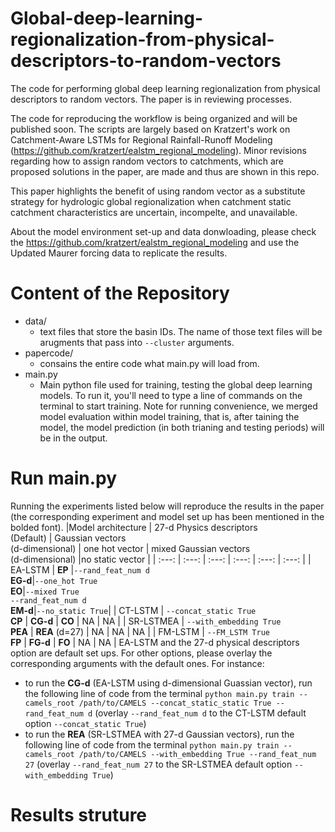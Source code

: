 # Global-deep-learning-regionalization-from-physical-descriptors-to-random-vectors
The code for performing global deep learning regionalization from physical descriptors to random vectors. The paper is in reviewing processes. 

The code for reproducing the workflow is being organized and will be published soon. The scripts are largely based on Kratzert's work on Catchment-Aware LSTMs for Regional Rainfall-Runoff Modeling (https://github.com/kratzert/ealstm_regional_modeling). Minor revisions regarding how to assign random vectors to catchments, which are proposed solutions in the paper, are made and thus are shown in this repo. 

This paper highlights the benefit of using random vector as a substitute strategy for hydrologic global regionalization when catchment static catchment characteristics are uncertain, incompelte, and unavailable. 

About the model environment set-up and data donwloading, please check the https://github.com/kratzert/ealstm_regional_modeling and use the Updated Maurer forcing data to replicate the results.

# Content of the Repository
- data/
  - text files that store the basin IDs. The name of those text files will be arugments that pass into ```--cluster``` arguments. 
- papercode/
  - consains the entire code what main.py will load from. 
- main.py
  - Main python file used for training, testing the global deep learning models. To run it, you'll need to type a line of commands on the terminal to start training. Note for running convenience, we merged model evaluation within model training, that is, after taining the model, the model prediction (in both trianing and testing periods) will be in the output. 
# Run main.py
Running the experiments listed below will reproduce the results in the paper (the corresponding experiment and model set up has been mentioned in the bolded font). 
|Model architecture | 27-d Physics descriptors<br />(Default) | Gaussian vectors<br /> (d-dimensional) | one hot vector        | mixed Gaussian vectors <br />(d-dimensional)  |no static vector  |
|    :---:          |             :---:                  |           :---:                  |       :---:           |                  :---:                  |       :---:    |
|    EA-LSTM        |             **EP**                 |`--rand_feat_num d`<br /> **EG-d**|`--one_hot True`<br />**EO**|`--mixed True`<br />`--rand_feat_num d`<br />**EM-d**|`--no_static True`|
|    CT-LSTM        |    `--concat_static True`<br />**CP**    |            **CG-d**        |       **CO**          |                  NA                     |        NA             |
|    SR-LSTMEA      |   `--with_embedding True`<br /> **PEA**  |             **REA** (d=27) |          NA           |                  NA                     |     NA                |
|    FM-LSTM        |      `--FM_LSTM True`<br />**FP**        |           **FG-d**               |        **FO**         |                  NA                     |      NA                |
EA-LSTM and the 27-d physical descriptors option are default set ups. For other options, please overlay the corresponding arguments with the default ones. For instance: 
- to run the **CG-d** (EA-LSTM using d-dimensional Guassian vector), run the following line of code from the terminal `python main.py train --camels_root /path/to/CAMELS --concat_static_static True --rand_feat_num d`  (overlay `--rand_feat_num d` to the CT-LSTM default option `--concat_static True`)
- to run the **REA** (SR-LSTMEA with 27-d Gaussian vectors), run the following line of code from the terminal `python main.py train --camels_root /path/to/CAMELS --with_embedding True --rand_feat_num 27` (overlay `--rand_feat_num 27` to the SR-LSTMEA default option `--with_embedding True`)
# Results struture
